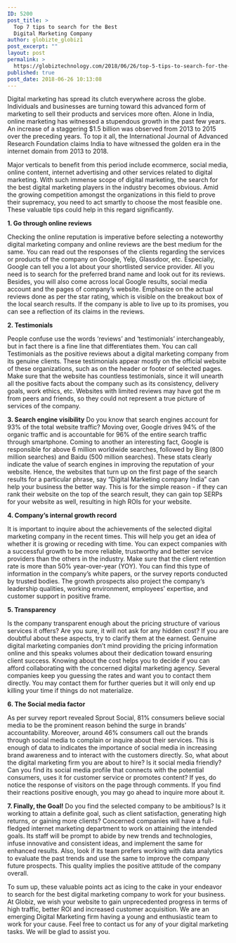 ```yaml
---
ID: 5200
post_title: >
  Top 7 tips to search for the Best
  Digital Marketing Company
author: globizte_globiz1
post_excerpt: ""
layout: post
permalink: >
  https://globiztechnology.com/2018/06/26/top-5-tips-to-search-for-the-best-digital-marketing-company/
published: true
post_date: 2018-06-26 10:13:08
---
```

Digital marketing has spread its clutch everywhere across the globe. Individuals and businesses are turning toward this advanced form of marketing to sell their products and services more often. Alone in India, online marketing has witnessed a stupendous growth in the past few years. An increase of a staggering $1.5 billion was observed from 2013 to 2015 over the preceding years. To top it all, the International Journal of Advanced Research Foundation claims India to have witnessed the golden era in the internet domain from 2013 to 2018.

Major verticals to benefit from this period include ecommerce, social media, online content, internet advertising and other services related to digital marketing. With such immense scope of digital marketing, the search for the best digital marketing players in the industry becomes obvious. Amid the growing competition amongst the organizations in this field to prove their supremacy, you need to act smartly to choose the most feasible one. These valuable tips could help in this regard significantly.

<strong>1. Go through online reviews</strong>

Checking the online reputation is imperative before selecting a noteworthy digital marketing company and online reviews are the best medium for the same. You can read out the responses of the clients regarding the services or products of the company on Google, Yelp, Glassdoor, etc. Especially, Google can tell you a lot about your shortlisted service provider. All you need is to search for the preferred brand name and look out for its reviews. Besides, you will also come across local Google results, social media account and the pages of company’s website. Emphasize on the actual reviews done as per the star rating, which is visible on the breakout box of the local search results. If the company is able to live up to its promises, you can see a reflection of its claims in the reviews.

<strong>2. Testimonials</strong>

People confuse use the words ‘reviews’ and ‘testimonials’ interchangeably, but in fact there is a fine line that differentiates them. You can call Testimonials as the positive reviews about a digital marketing company from its genuine clients. These testimonials appear mostly on the official website of these organizations, such as on the header or footer of selected pages. Make sure that the website has countless testimonials, since it will unearth all the positive facts about the company such as its consistency, delivery goals, work ethics, etc. Websites with limited reviews may have got the m from peers and friends, so they could not represent a true picture of services of the company.

<strong>3. Search engine visibility</strong>
Do you know that search engines account for 93% of the total website traffic? Moving over, Google drives 94% of the organic traffic and is accountable for 96% of the entire search traffic through smartphone. Coming to another an interesting fact, Google is responsible for above 6 million worldwide searches, followed by Bing (800 million searches) and Baidu (500 million searches). These stats clearly indicate the value of search engines in improving the reputation of your website. Hence, the websites that turn up on the first page of the search results for a particular phrase, say “Digital Marketing company India” can help your business the better way. This is for the simple reason - if they can rank their website on the top of the search result, they can gain top SERPs for your website as well, resulting in high ROIs for your website.

<strong>4. Company’s internal growth record</strong>

It is important to inquire about the achievements of the selected digital marketing company in the recent times. This will help you get an idea of whether it is growing or receding with time. You can expect companies with a successful growth to be more reliable, trustworthy and better service providers than the others in the industry. Make sure that the client retention rate is more than 50% year-over-year (YOY). You can find this type of information in the company’s white papers, or the survey reports conducted by trusted bodies. The growth prospects also project the company’s leadership qualities, working environment, employees’ expertise, and customer support in positive frame.

<strong>5. Transparency</strong>

Is the company transparent enough about the pricing structure of various services it offers? Are you sure, it will not ask for any hidden cost? If you are doubtful about these aspects, try to clarify them at the earnest. Genuine digital marketing companies don’t mind providing the pricing information online and this speaks volumes about their dedication toward ensuring client success. Knowing about the cost helps you to decide if you can afford collaborating with the concerned digital marketing agency. Several companies keep you guessing the rates and want you to contact them directly. You may contact them for further queries but it will only end up killing your time if things do not materialize.

<strong>6. The Social media factor</strong>

As per survey report revealed Sprout Social, 81% consumers believe social media to be the prominent reason behind the surge in brands’ accountability. Moreover, around 46% consumers call out the brands through social media to complain or inquire about their services. This is enough of data to indicates the importance of social media in increasing brand awareness and to interact with the customers directly. So, what about the digital marketing firm you are about to hire? Is it social media friendly? Can you find its social media profile that connects with the potential consumers, uses it for customer service or promotes content? If yes, do notice the response of visitors on the page through comments. If you find their reactions positive enough, you may go ahead to inquire more about it.

<strong>7. Finally, the Goal!</strong>
Do you find the selected company to be ambitious? Is it working to attain a definite goal, such as client satisfaction, generating high returns, or gaining more clients? Concerned companies will have a full-fledged internet marketing department to work on attaining the intended goals. Its staff will be prompt to abide by new trends and technologies, infuse innovative and consistent ideas, and implement the same for enhanced results. Also, look if its team prefers working with data analytics to evaluate the past trends and use the same to improve the company future prospects. This quality implies the positive attitude of the company overall.

To sum up, these valuable points act as icing to the cake in your endeavor to search for the best digital marketing company to work for your business. At Globiz, we wish your website to gain unprecedented progress in terms of high traffic, better ROI and increased customer acquisition. We are an emerging Digital Marketing firm having a young and enthusiastic team to work for your cause. Feel free to contact us for any of your digital marketing tasks. We will be glad to assist you.